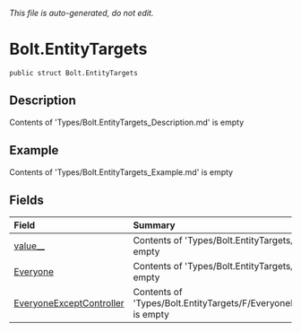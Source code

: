 *This file is auto-generated, do not edit.*

# Bolt.EntityTargets
`public struct Bolt.EntityTargets`
## Description
Contents of 'Types/Bolt.EntityTargets_Description.md' is empty
## Example
Contents of 'Types/Bolt.EntityTargets_Example.md' is empty
## Fields
| Field | Summary |
|:-----|:--------|
|[value__](Bolt.EntityTargets/F/value__.md)|Contents of 'Types/Bolt.EntityTargets/F/value___Summary.md' is empty|
|[Everyone](Bolt.EntityTargets/F/Everyone.md)|Contents of 'Types/Bolt.EntityTargets/F/Everyone_Summary.md' is empty|
|[EveryoneExceptController](Bolt.EntityTargets/F/EveryoneExceptController.md)|Contents of 'Types/Bolt.EntityTargets/F/EveryoneExceptController_Summary.md' is empty|
